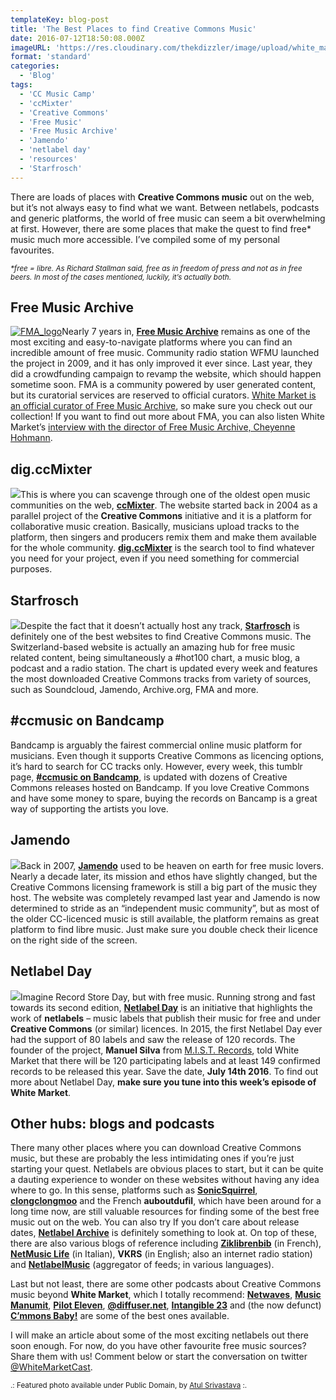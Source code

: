 ```yaml
---
templateKey: blog-post
title: 'The Best Places to find Creative Commons Music'
date: 2016-07-12T18:50:08.000Z
imageURL: 'https://res.cloudinary.com/thekdizzler/image/upload/white_market/2016/07/PD-HeadphonesWithLaptop.jpg'
format: 'standard'
categories:
  - 'Blog'
tags:
  - 'CC Music Camp'
  - 'ccMixter'
  - 'Creative Commons'
  - 'Free Music'
  - 'Free Music Archive'
  - 'Jamendo'
  - 'netlabel day'
  - 'resources'
  - 'Starfrosch'
---
```


There are loads of places with **Creative Commons music** out on the web, but it’s not always easy to find what we want. Between netlabels, podcasts and generic platforms, the world of free music can seem a bit overwhelming at first. However, there are some places that make the quest to find free\* music much more accessible. I’ve compiled some of my personal favourites.

_<small>\*free = libre. As Richard Stallman said, free as in freedom of press and not as in free beers. In most of the cases mentioned, luckily, it’s actually both.</small>_

## Free Music Archive

[![FMA_logo](https://res.cloudinary.com/thekdizzler/image/upload/white_market/2015/12/10950616284_95a2c8f063_b-300x300.jpg)](http://freemusicarchive.com/)Nearly 7 years in, [**Free Music Archive**](http://freemusicarchive.com/) remains as one of the most exciting and easy-to-navigate platforms where you can find an incredible amount of free music. Community radio station WFMU launched the project in 2009, and it has only improved it ever since. Last year, they did a crowdfunding campaign to revamp the website, which should happen sometime soon. FMA is a community powered by user generated content, but its curatorial services are reserved to official curators. [White Market is an official curator of Free Music Archive](http://www.whitemarketpodcast.co.uk/freemusicfriday/), so make sure you check out our collection! If you want to find out more about FMA, you can also listen White Market’s [interview with the director of Free Music Archive, Cheyenne Hohmann](http://www.whitemarketpodcast.co.uk/podcasts/2015/09/06/session-2-10-all-hail-the-free-music-archive/).

## dig.ccMixter

[![](https://blocsonic.com/images/digccmixter.jpg)](https://dig.ccmixter.org/)This is where you can scavenge through one of the oldest open music communities on the web, [**ccMixter**](https://ccmixter.org/). The website started back in 2004 as a parallel project of the **Creative Commons** initiative and it is a platform for collaborative music creation. Basically, musicians upload tracks to the platform, then singers and producers remix them and make them available for the whole community. [**dig.ccMixter**](http://dig.ccmixter.org/) is the search tool to find whatever you need for your project, even if you need something for commercial purposes.

## Starfrosch

[![](https://scontent-cdg2-1.xx.fbcdn.net/v/t1.0-9/26183_384167043824_2759078_n.jpg?oh=7526965bb58fd2394f091284c64f0249&oe=582EB64A)](https://starfrosch.com)Despite the fact that it doesn’t actually host any track, [**Starfrosch**](https://starfrosch.com/) is definitely one of the best websites to find Creative Commons music. The Switzerland-based website is actually an amazing hub for free music related content, being simultaneously a #hot100 chart, a music blog, a podcast and a radio station. The chart is updated every week and features the most downloaded Creative Commons tracks from variety of sources, such as Soundcloud, Jamendo, Archive.org, FMA and more.

## #ccmusic on Bandcamp

Bandcamp is arguably the fairest commercial online music platform for musicians. Even though it supports Creative Commons as licencing options, it’s hard to search for CC tracks only. However, every week, this tumblr page, [**#ccmusic on Bandcamp**](http://ccmusiccamp.tumblr.com/), is updated with dozens of Creative Commons releases hosted on Bandcamp. If you love Creative Commons and have some money to spare, buying the records on Bancamp is a great way of supporting the artists you love.

## Jamendo

[![](https://scontent-lhr3-1.xx.fbcdn.net/v/l/t1.0-9/12239498_10156200591570394_3236015937266930300_n.png?oh=9837b8701d27866670add1e5cd9eb441&oe=586768FC)](http://www.jamendo.com)Back in 2007, [**Jamendo**](https://www.jamendo.com/start) used to be heaven on earth for free music lovers. Nearly a decade later, its mission and ethos have slightly changed, but the Creative Commons licensing framework is still a big part of the music they host. The website was completely revamped last year and Jamendo is now determined to stride as an “independent music community”, but as most of the older CC-licenced music is still available, the platform remains as great platform to find libre music. Just make sure you double check their licence on the right side of the screen.

## Netlabel Day

[![](https://2.bp.blogspot.com/-rg4WYe_w0lQ/Vpi4AiED8yI/AAAAAAAABBc/jnoyTkw3Yq4/s320/logo2016.jpg)](http://netlabelday.blogspot.co.uk)Imagine Record Store Day, but with free music. Running strong and fast towards its second edition, [**Netlabel Day**](http://netlabelday.blogspot.co.uk/p/home.html) is an initiative that highlights the work of **netlabels** – music labels that publish their music for free and under **Creative Commons** (or similar) licences. In 2015, the first Netlabel Day ever had the support of 80 labels and saw the release of 120 records. The founder of the project, **Manuel Silva** from [M.I.S.T. Records](http://en-mistrecords.blogspot.co.uk/p/home.html), told White Market that there will be 120 participating labels and at least 149 confirmed records to be released this year. Save the date, **July 14th 2016**. To find out more about Netlabel Day, **make sure you tune into this week’s episode of White Market**.

## Other hubs: blogs and podcasts

There many other places where you can download Creative Commons music, but these are probably the less intimidating ones if you’re just starting your quest. Netlabels are obvious places to start, but it can be quite a dauting experience to wonder on these websites without having any idea where to go. In this sense, platforms such as [**SonicSquirrel**](http://www.sonicsquirrel.net/), [**clongclongmoo**](http://www.clongclongmoo.org/) and the French **auboutdufil**, which have been around for a long time now, are still valuable resources for finding some of the best free music out on the web. You can also try If you don’t care about release dates, [**Netlabel Archive**](https://netlabelarchive.org/) is definitely something to look at. On top of these, there are also various blogs of reference including **[Ziklibrenbib](http://www.acim.asso.fr/ziklibrenbib/)** (in French), [**NetMusic Life**](http://netlabellife.blogspot.co.uk/) (in Italian), **VKRS** (in English; also an internet radio station) and [**NetlabelMusic**](http://netlabelmusic.com/) (aggregator of feeds; in various languages).

Last but not least, there are some other podcasts about Creative Commons music beyond **White Market**, which I totally recommend: [**Netwaves**](http://www.netwaves.org/), [**Music Manumit**](http://www.musicmanumit.com/), [**Pilot Eleven**](https://www.mixcloud.com/PilotEleven/), [**@diffuser.net**](https://soundcloud.com/adiffuser), [**Intangible 23**](http://intangible23.blogspot.co.uk/) and (the now defunct) [**C’mmons Baby!**](http://www.commonsbaby.com/) are some of the best ones available.

I will make an article about some of the most exciting netlabels out there soon enough. For now, do you have other favourite free music sources? Share them with us! Comment below or start the conversation on twitter [@WhiteMarketCast](https://twitter.com/WhiteMarketCast).

<small>.: Featured photo available under Public Domain, by [Atul Srivastava](https://www.flickr.com/photos/21435077@N03/20573964043/in/dateposted/) :.</small>
